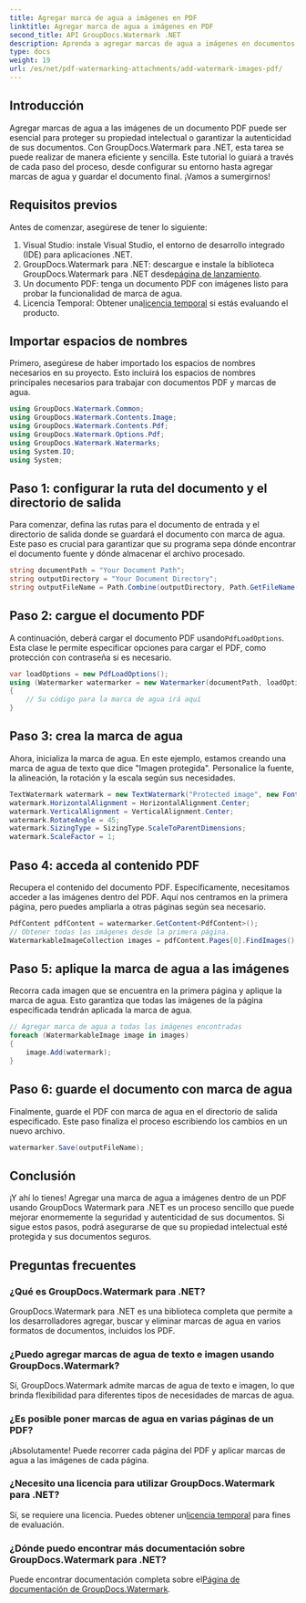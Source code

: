 ```yaml
---
title: Agregar marca de agua a imágenes en PDF
linktitle: Agregar marca de agua a imágenes en PDF
second_title: API GroupDocs.Watermark .NET
description: Aprenda a agregar marcas de agua a imágenes en documentos PDF usando GroupDocs.Watermark para .NET con nuestro tutorial detallado paso a paso. Asegure sus archivos PDF fácilmente.
type: docs
weight: 19
url: /es/net/pdf-watermarking-attachments/add-watermark-images-pdf/
---
```

## Introducción
Agregar marcas de agua a las imágenes de un documento PDF puede ser esencial para proteger su propiedad intelectual o garantizar la autenticidad de sus documentos. Con GroupDocs.Watermark para .NET, esta tarea se puede realizar de manera eficiente y sencilla. Este tutorial lo guiará a través de cada paso del proceso, desde configurar su entorno hasta agregar marcas de agua y guardar el documento final. ¡Vamos a sumergirnos!
## Requisitos previos
Antes de comenzar, asegúrese de tener lo siguiente:
1. Visual Studio: instale Visual Studio, el entorno de desarrollo integrado (IDE) para aplicaciones .NET.
2.  GroupDocs.Watermark para .NET: descargue e instale la biblioteca GroupDocs.Watermark para .NET desde[página de lanzamiento](https://releases.groupdocs.com/Watermark/net/).
3. Un documento PDF: tenga un documento PDF con imágenes listo para probar la funcionalidad de marca de agua.
4.  Licencia Temporal: Obtener una[licencia temporal](https://purchase.groupdocs.com/temporary-license/) si estás evaluando el producto.
## Importar espacios de nombres
Primero, asegúrese de haber importado los espacios de nombres necesarios en su proyecto. Esto incluirá los espacios de nombres principales necesarios para trabajar con documentos PDF y marcas de agua.
```csharp
using GroupDocs.Watermark.Common;
using GroupDocs.Watermark.Contents.Image;
using GroupDocs.Watermark.Contents.Pdf;
using GroupDocs.Watermark.Options.Pdf;
using GroupDocs.Watermark.Watermarks;
using System.IO;
using System;
```
## Paso 1: configurar la ruta del documento y el directorio de salida
Para comenzar, defina las rutas para el documento de entrada y el directorio de salida donde se guardará el documento con marca de agua. Este paso es crucial para garantizar que su programa sepa dónde encontrar el documento fuente y dónde almacenar el archivo procesado.
```csharp
string documentPath = "Your Document Path";
string outputDirectory = "Your Document Directory";
string outputFileName = Path.Combine(outputDirectory, Path.GetFileName(documentPath));
```
## Paso 2: cargue el documento PDF
 A continuación, deberá cargar el documento PDF usando`PdfLoadOptions`. Esta clase le permite especificar opciones para cargar el PDF, como protección con contraseña si es necesario.
```csharp
var loadOptions = new PdfLoadOptions();
using (Watermarker watermarker = new Watermarker(documentPath, loadOptions))
{
    // Su código para la marca de agua irá aquí
}
```
## Paso 3: crea la marca de agua
Ahora, inicializa la marca de agua. En este ejemplo, estamos creando una marca de agua de texto que dice "Imagen protegida". Personalice la fuente, la alineación, la rotación y la escala según sus necesidades.
```csharp
TextWatermark watermark = new TextWatermark("Protected image", new Font("Arial", 8));
watermark.HorizontalAlignment = HorizontalAlignment.Center;
watermark.VerticalAlignment = VerticalAlignment.Center;
watermark.RotateAngle = 45;
watermark.SizingType = SizingType.ScaleToParentDimensions;
watermark.ScaleFactor = 1;
```
## Paso 4: acceda al contenido PDF
Recupera el contenido del documento PDF. Específicamente, necesitamos acceder a las imágenes dentro del PDF. Aquí nos centramos en la primera página, pero puedes ampliarla a otras páginas según sea necesario.
```csharp
PdfContent pdfContent = watermarker.GetContent<PdfContent>();
// Obtener todas las imágenes desde la primera página.
WatermarkableImageCollection images = pdfContent.Pages[0].FindImages();
```
## Paso 5: aplique la marca de agua a las imágenes
Recorra cada imagen que se encuentra en la primera página y aplique la marca de agua. Esto garantiza que todas las imágenes de la página especificada tendrán aplicada la marca de agua.
```csharp
// Agregar marca de agua a todas las imágenes encontradas
foreach (WatermarkableImage image in images)
{
    image.Add(watermark);
}
```
## Paso 6: guarde el documento con marca de agua
Finalmente, guarde el PDF con marca de agua en el directorio de salida especificado. Este paso finaliza el proceso escribiendo los cambios en un nuevo archivo.
```csharp
watermarker.Save(outputFileName);
```
## Conclusión
¡Y ahí lo tienes! Agregar una marca de agua a imágenes dentro de un PDF usando GroupDocs Watermark para .NET es un proceso sencillo que puede mejorar enormemente la seguridad y autenticidad de sus documentos. Si sigue estos pasos, podrá asegurarse de que su propiedad intelectual esté protegida y sus documentos seguros.
## Preguntas frecuentes
### ¿Qué es GroupDocs.Watermark para .NET?
GroupDocs.Watermark para .NET es una biblioteca completa que permite a los desarrolladores agregar, buscar y eliminar marcas de agua en varios formatos de documentos, incluidos los PDF.
### ¿Puedo agregar marcas de agua de texto e imagen usando GroupDocs.Watermark?
Sí, GroupDocs.Watermark admite marcas de agua de texto e imagen, lo que brinda flexibilidad para diferentes tipos de necesidades de marcas de agua.
### ¿Es posible poner marcas de agua en varias páginas de un PDF?
¡Absolutamente! Puede recorrer cada página del PDF y aplicar marcas de agua a las imágenes de cada página.
### ¿Necesito una licencia para utilizar GroupDocs.Watermark para .NET?
 Sí, se requiere una licencia. Puedes obtener un[licencia temporal](https://purchase.groupdocs.com/temporary-license/) para fines de evaluación.
### ¿Dónde puedo encontrar más documentación sobre GroupDocs.Watermark para .NET?
 Puede encontrar documentación completa sobre el[Página de documentación de GroupDocs.Watermark](https://reference.groupdocs.com/Watermark/net/).